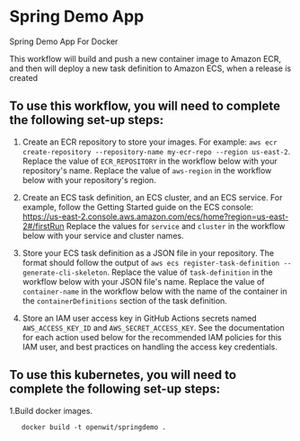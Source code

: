 # Spring Demo App
Spring Demo App For Docker

This workflow will build and push a new container image to Amazon ECR,
and then will deploy a new task definition to Amazon ECS, when a release is created

## To use this workflow, you will need to complete the following set-up steps:

1. Create an ECR repository to store your images.
    For example: `aws ecr create-repository --repository-name my-ecr-repo --region us-east-2`.
    Replace the value of `ECR_REPOSITORY` in the workflow below with your repository's name.                                                 Replace the value of `aws-region` in the workflow below with your repository's region.

2. Create an ECS task definition, an ECS cluster, and an ECS service.
    For example, follow the Getting Started guide on the ECS console:
    https://us-east-2.console.aws.amazon.com/ecs/home?region=us-east-2#/firstRun
    Replace the values for `service` and `cluster` in the workflow below with your service and cluster names.

3. Store your ECS task definition as a JSON file in your repository.
    The format should follow the output of `aws ecs register-task-definition --generate-cli-skeleton`.
    Replace the value of `task-definition` in the workflow below with your JSON file's name.
    Replace the value of `container-name` in the workflow below with the name of the container
    in the `containerDefinitions` section of the task definition.

4. Store an IAM user access key in GitHub Actions secrets named `AWS_ACCESS_KEY_ID` and `AWS_SECRET_ACCESS_KEY`.
    See the documentation for each action used below for the recommended IAM policies for this IAM user,
    and best practices on handling the access key credentials.
    
## To use this kubernetes, you will need to complete the following set-up steps:

 1.Build docker images.
```
   docker build -t openwit/springdemo .
```
